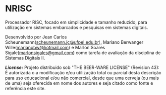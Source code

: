 # NRISC
Processador RISC, focado em simplicidade e tamanho reduzido, para utilização em sistemas embarcados e pesquisas em sistemas digitais.

Desenvolvido por Jean Carlos Scheunemann(scheunemann.jc@ufpel.edu.br), Mariano Berwanger Wille(marianobw@hotmail.com) e Marlon Soares Sigale(marlonsigales@gmail.com) como tarefa de avaliação da disciplina de Sistemas Digitais II.

***License:*** 
Projeto distribuido sob "THE BEER-WARE LICENSE" (Revision 43): 
É autorizada o a modificação e/ou utilização total ou parcial desta descrição para uso educacional e/ou não comercial, desde que uma cerveja (ou mais de uma) seja oferecida em nome dos autores e seja citado como fonte e referência este site.
